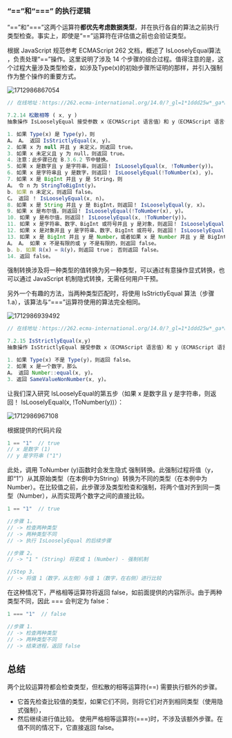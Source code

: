 ### “==”和“===” 的执行逻辑

“==”和“===”这两个运算符**都优先考虑数据类型**，并在执行各自的算法之前执行类型检查。事实上，即使是“==”运算符在评估值之前也会验证类型。

根据 JavaScript 规范参考 ECMAScript 262 文档，概述了 IsLooselyEqual算法 ，负责处理“==”操作。这里说明了涉及 14 个步骤的综合过程。值得注意的是，这个过程大量涉及类型检查，如涉及Type(x)的初始步骤所证明的那样，并引入强制作为整个操作的重要方式。

![1712986867054](C:\Users\Administrator\AppData\Roaming\Typora\typora-user-images\1712986867054.png)

```js
// 在线地址：https://262.ecma-international.org/14.0/?_gl=1*1ddd25w*_ga*MTAzMTk1MjUwNS4xNzA0MTgwNDk0*_ga_TDCK4DWEPP*MTcwNDE4MDQ5NC4xLjAuMTcwNDE4MDQ5NC4wLjAuMA..&_ga=2.72864531.1838071013.1704180495-1031952505.1704180494#sec-islooselyequal

7.2.14 松散相等 ( x, y )
抽象操作 IsLooselyEqual 接受参数 x（ECMAScript 语言值）和 y（ECMAScript 语言值），并返回包含布尔值的正常完成或抛出完成。 它提供 == 运算符的语义。 调用时它执行以下步骤：

1. 如果 Type(x) 是 Type(y)，则
A。 A。 返回 IsStrictlyEqual(x, y)。
2. 如果 x 为 null 并且 y 未定义，则返回 true。
3. 如果 x 未定义且 y 为 null，则返回 true。
4. 注意：此步骤已在 B.3.6.2 节中替换。
5. 如果 x 是数字且 y 是字符串，则返回！ IsLooselyEqual(x, !ToNumber(y))。
6. 如果 x 是字符串且 y 是数字，则返回！ IsLooselyEqual(!ToNumber(x), y)。
7. 如果 x 是 BigInt 并且 y 是 String，则
A。 令 n 为 StringToBigInt(y)。
b. 如果 n 未定义，则返回 false。
C。 返回 ！ IsLooselyEqual(x, n)。
8. 如果 x 是 String 并且 y 是 BigInt，则返回！ IsLooselyEqual(y, x)。
9. 如果 x 是布尔值，则返回！ IsLooselyEqual(!ToNumber(x), y)。
10. 如果 y 是布尔值，则返回！ IsLooselyEqual(x, !ToNumber(y))。
11. 如果 x 是字符串、数字、BigInt 或符号并且 y 是对象，则返回！ IsLooselyEqual(x, ? ToPrimitive(y))。
12. 如果 x 是对象并且 y 是字符串、数字、BigInt 或符号，则返回！ IsLooselyEqual(? ToPrimitive(x), y)。
13. 如果 x 是 BigInt 并且 y 是 Number，或者如果 x 是 Number 并且 y 是 BigInt，则
A。 A。 如果 x 不是有限的或 y 不是有限的，则返回 false。
b. b. 如果 ℝ(x) = ℝ(y)，则返回 true； 否则返回 false。
14. 返回 false。
```

强制转换涉及将一种类型的值转换为另一种类型，可以通过有意操作显式转换，也可以通过 JavaScript 机制隐式转换，无需任何用户干预。

另外一个有趣的方法，当两种类型匹配时，将使用 IsStrictlyEqual 算法（步骤 1.a），该算法与“===”运算符使用的算法完全相同。

![1712986939492](C:\Users\Administrator\AppData\Roaming\Typora\typora-user-images\1712986939492.png)

```js
// 在线地址：https://262.ecma-international.org/14.0/?_gl=1*1ddd25w*_ga*MTAzMTk1MjUwNS4xNzA0MTgwNDk0*_ga_TDCK4DWEPP*MTcwNDE4MDQ5NC4xLjAuMTcwNDE4MDQ5NC4wLjAuMA..&_ga=2.72864531.1838071013.1704180495-1031952505.1704180494#sec-isstrictlyequal

7.2.15 IsStrictlyEqual(x,y)
抽象操作 IsStrictlyEqual 接受参数 x（ECMAScript 语言值）和 y（ECMAScript 语言值）并返回布尔值。 它提供 === 运算符的语义。 调用时它执行以下步骤：

1. 如果 Type(x) 不是 Type(y)，则返回 false。
2. 如果 x 是一个数字，那么
A。 返回 Number::equal(x, y)。
3. 返回 SameValueNonNumber(x, y)。
```

让我们深入研究 IsLooselyEqual的第五步（如果 x 是数字且 y 是字符串，则返回！ IsLooselyEqual(x, !ToNumber(y))）：

![1712986967108](C:\Users\Administrator\AppData\Roaming\Typora\typora-user-images\1712986967108.png)

根据提供的代码片段

```js
1 == "1"  // true 
// x 是数字 (1) 
// y 是字符串 ("1")
```

此处，调用 ToNumber (y)函数时会发生隐式 强制转换。此强制过程将值（y，即“1”）从其原始类型（在本例中为String）转换为不同的类型（在本例中为Number）。在比较值之前，此步骤涉及类型检查和强制，将两个值对齐到同一类型（Number），从而实现两个数字之间的直接比较。

```js
1 == "1"  // true 

//步骤 1。
// -> 检查两种类型
// -> 两种类型不同
// -> 执行 IsLooselyEqual 的后续步骤

//步骤 2。   
// -> "1 " (String) 将变成 1 (Number) - 强制机制

//Step 3.   
// -> 将值 1（数字，从左侧）与值 1（数字，在右侧）进行比较
```

在这种情况下，严格相等运算符将返回 false，如前面提供的内容所示。由于两种类型不同，因此 === 会判定为 false：

```js
1 === "1"  // false 

//步骤 1.   
// -> 检查两种类型
// -> 两种类型不同
// -> 结束进程，返回 false
```

## **总结**

两个比较运算符都会检查类型，但松散的相等运算符(==) 需要执行额外的步骤。

- 它首先检查比较值的类型，如果它们不同，则将它们对齐到相同类型（使用隐式强制），
- 然后继续进行值比较。 使用严格相等运算符(===)时，不涉及该额外步骤。在值不同的情况下，它直接返回 false。

